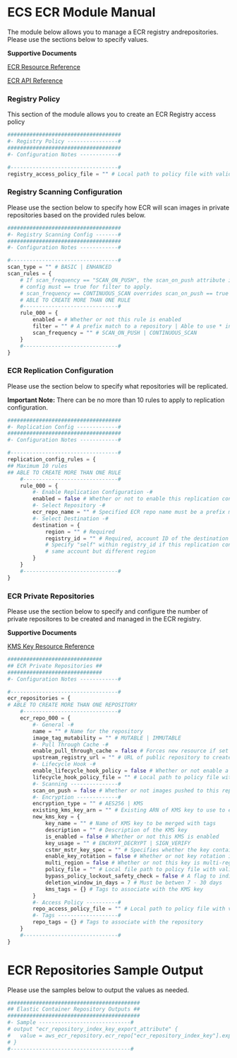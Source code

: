 # ECS ECR Module Manual

The module below allows you to manage a ECR registry andrepositories. Please use the sections below to specify values.     

**Supportive Documents**       

[ECR Resource Reference](https://docs.aws.amazon.com/AmazonECR/latest/userguide/what-is-ecr.html)      

[ECR API Reference](https://docs.aws.amazon.com/AmazonECR/latest/APIReference/Welcome.html)    

### Registry Policy

This section of the module allows you to create an ECR Registry access policy

```Terraform
####################################
#- Registry Policy ----------------#
####################################
#- Configuration Notes ------------#

#----------------------------------#
registry_access_policy_file = "" # Local path to policy file with valid JSON syntax
```     

### Registry Scanning Configuration     

Please use the section below to specify how ECR will scan images in private repositories based on the provided rules below.    

```Terraform
####################################
#- Registry Scanning Config -------#
####################################
#- Configuration Notes ------------#

#----------------------------------#
scan_type = "" # BASIC | ENHANCED
scan_rules = {
    # If scan_frequency == "SCAN_ON_PUSH", the scan_on_push attribute in repository 
    # config must == true for filter to apply.
    # scan_frequency == CONTINUOUS_SCAN overrides scan_on_push == true value in repository
    # ABLE TO CREATE MORE THAN ONE RULE
    #------------------------------#
    rule_000 = {
        enabled = # Whether or not this rule is enabled
        filter = "" # A prefix match to a repository | Able to use * in prefix to filter multiple repositories
        scan_frequency = "" # SCAN_ON_PUSH | CONTINUOUS_SCAN 
    }
    #------------------------------#
}
```     

### ECR Replication Configuration        

Please use the section below to specify what repositories will be replicated.     

**Important Note:** There can be no more than 10 rules to apply to replication configuration.    

```Terraform
####################################
#- Replication Config -------------#
####################################
#- Configuration Notes ------------#

#----------------------------------#
replication_config_rules = {
## Maximum 10 rules
## ABLE TO CREATE MORE THAN ONE RULE
    #------------------------------#
    rule_000 = {
        #- Enable Replication Configuration -#
        enabled = false # Whether or not to enable this replication configuration
        #- Select Repository -#
        ecr_repo_name = "" # Specified ECR repo name must be a prefix match
        #- Select Destination -#
        destination = {
            region = "" # Required
            registry_id = "" # Required, account ID of the destination registry
            # Specify "self" within registry_id if this replication config is within 
            # same account but different region
        }
    }
    #------------------------------#
}
```      

### ECR Private Repositories       

Please use the section below to specify and configure the number of private repositores to be created and managed in the ECR registry.   

**Supportive Documents**     

[KMS Key Resource Reference](https://docs.aws.amazon.com/kms/latest/developerguide/overview.html)          

```Terraform
##############################
## ECR Private Repositories ##
##############################
#- Configuration Notes ------------#

#----------------------------------#
ecr_repositories = {
# ABLE TO CREATE MORE THAN ONE REPOSITORY
    #------------------------------#
    ecr_repo_000 = {
        #- General -#
        name = "" # Name for the repository
        image_tag_mutability = "" # MUTABLE | IMMUTABLE
        #- Pull Through Cache -#
        enable_pull_through_cache = false # Forces new resource if set to true from false
        upstream_registry_url = "" # URL of public repository to create a initial pull and following pull cache from
        #- Lifecycle Hook -#
        enable_lifecycle_hook_policy = false # Whether or not enable a lifecycle hook for the repository
        lifecycle_hook_policy_file = "" # Local path to policy file with valide JSON syntax
        #- Scanning ---------------#
        scan_on_push = false # Whether or not images pushed to this repository will undergo scanning for OS and application security
        #- Encryption -------------#
        encryption_type = "" # AES256 | KMS
        existing_kms_key_arn = "" # Existing ARN of KMS key to use to encrypt this repository
        new_kms_key = {
            key_name = "" # Name of KMS key to be merged with tags
            description = "" # Description of the KMS key
            is_enabled = false # Whether or not this KMS is enabled
            key_usage = "" # ENCRYPT_DECRYPT | SIGN_VERIFY
            cstmr_mstr_key_spec = "" # Specifies whether the key contains a symmetric key or an asymmetric key pair and the encryption algorithms or signing algorithms
            enable_key_rotation = false # Whether or not key rotation is enabled
            multi_region = false # Whether or not this key is multi-region
            policy_file = "" # Local file path to policy file with valid JSON syntax
            bypass_policy_lockout_safety_check = false # A flag to indicate whether to bypass the key policy lockout safety check
            deletion_window_in_days = 7 # Must be betwen 7 - 30 days
            kms_tags = {} # Tags to associate with the KMS key
        }
        #- Access Policy ----------#
        repo_access_policy_file = "" # Local path to policy file with valid JSON syntax
        #- Tags -------------------#
        repo_tags = {} # Tags to associate with the repository
    }
    #------------------------------#
}
```      

# ECR Repositories Sample Output    

Please use the samples below to output the values as needed.    

```Terraform
##########################################
## Elastic Container Repository Outputs ##
##########################################
#- Sample -----------------------------#
# output "ecr_repository_index_key_export_attribute" {
#   value = aws_ecr_repository.ecr_repo["ecr_repository_index_key"].export_attribute
# }
#--------------------------------------#
```

